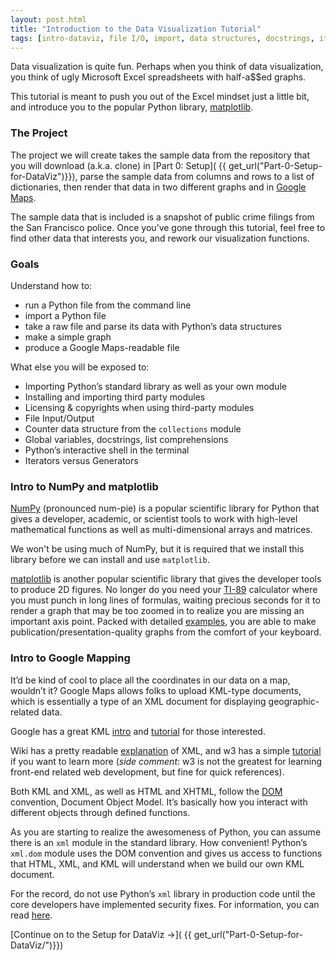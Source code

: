 ```yaml
---
layout: post.html
title: "Introduction to the Data Visualization Tutorial"
tags: [intro-dataviz, file I/O, import, data structures, docstrings, iterators, generators, licensing, shell, packages]
---
```


Data visualization is quite fun. Perhaps when you think of data visualization, you think of ugly Microsoft Excel spreadsheets with half-a$$ed graphs.

This tutorial is meant to push you out of the Excel mindset just a little bit, and introduce you to the popular Python library, [matplotlib](http://matplotlib.org/). 

### The Project

The project we will create takes the sample data from the repository that you will download (a.k.a. clone) in [Part 0: Setup]( {{ get_url("Part-0-Setup-for-DataViz")}}), parse the sample data from columns and rows to a list of dictionaries, then render that data in two different graphs and in [Google Maps](http://maps.google.com).

The sample data that is included is a snapshot of public crime filings from the San Francisco police. Once you’ve gone through this tutorial, feel free to find other data that interests you, and rework our visualization functions.

### Goals

Understand how to:

* run a Python file from the command line
* import a Python file
* take a raw file and parse its data with Python’s data structures
* make a simple graph
* produce a Google Maps-readable file

What else you will be exposed to:

* Importing Python’s standard library as well as your own module
* Installing and importing third party modules
* Licensing & copyrights when using third-party modules
* File Input/Output
* Counter data structure from the `collections` module
* Global variables, docstrings, list comprehensions
* Python’s interactive shell in the terminal
* Iterators versus Generators

### Intro to NumPy and matplotlib

[NumPy](http://www.numpy.org/) (pronounced num-pie) is a popular scientific library for Python that gives a developer, academic, or scientist tools to work with high-level mathematical functions as well as multi-dimensional arrays and matrices. 

We won't be using much of NumPy, but it is required that we install this library before we can install and use `matplotlib`.

[matplotlib](http://matplotlib.org/) is another popular scientific library that gives the developer tools to produce 2D figures. No longer do you need your [TI-89](http://www.amazon.com/Texas-Instruments-Titanium-Calculator-Packaging/dp/B0001EMLZ2) calculator where you must punch in long lines of formulas, waiting precious seconds for it to render a graph that may be too zoomed in to realize you are missing an important axis point. Packed with detailed [examples](http://matplotlib.org/examples/index.html), you are able to make publication/presentation-quality graphs from the comfort of your keyboard.

### Intro to Google Mapping

It’d be kind of cool to place all the coordinates in our data on a map, wouldn’t it?  Google Maps allows folks to upload KML-type documents, which is essentially a type of an XML document for displaying geographic-related data.  

Google has a great KML [intro](https://developers.google.com/kml/documentation/) and [tutorial](https://developers.google.com/kml/documentation/kml_tut) for those interested. 

Wiki has a pretty readable [explanation](http://en.wikipedia.org/wiki/XML) of XML, and w3 has a simple [tutorial](http://www.w3schools.com/xml/) if you want to learn more (_side comment_: w3 is not the greatest for learning front-end related web development, but fine for quick references). 

Both KML and XML, as well as HTML and XHTML, follow the [DOM](http://en.wikipedia.org/wiki/Document_Object_Model) convention, Document Object Model. It’s basically how you interact with different objects through defined functions.

As you are starting to realize the awesomeness of Python, you can assume there is an `xml` module in the standard library. How convenient!  Python’s `xml.dom` module uses the DOM convention and gives us access to functions that HTML, XML, and KML will understand when we build our own KML document.

For the record, do not use Python’s `xml` library in production code until the core developers have implemented security fixes. For information, you can read [here](http://blog.python.org/2013/02/announcing-defusedxml-fixes-for-xml.html).

[Continue on to the Setup for DataViz &rarr;]( {{ get_url("Part-0-Setup-for-DataViz/")}})